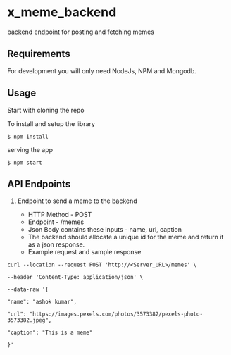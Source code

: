 # x_meme_backend

backend endpoint for posting and fetching memes

## Requirements

For development you will only need NodeJs, NPM and Mongodb.

## Usage

Start with cloning the repo

To install and setup the library

    $ npm install

serving the app

    $ npm start


## API Endpoints

1. Endpoint to send a meme to the backend

   - HTTP Method - POST
   - Endpoint - /memes
   - Json Body contains these inputs - name, url, caption
   - The backend should allocate a unique id for the meme and return it as a json response.
   - Example request and sample response 
``` 
curl --location --request POST 'http://<Server_URL>/memes' \

--header 'Content-Type: application/json' \

--data-raw '{

"name": "ashok kumar",

"url": "https://images.pexels.com/photos/3573382/pexels-photo-3573382.jpeg",

"caption": "This is a meme"

}'
```

